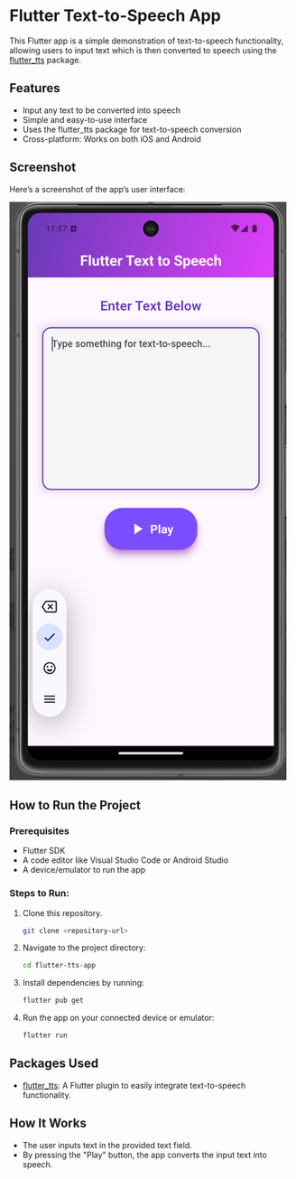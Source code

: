 
# Flutter Text-to-Speech App

This Flutter app is a simple demonstration of text-to-speech functionality, allowing users to input text which is then converted to speech using the [flutter_tts](https://pub.dev/packages/flutter_tts) package.

## Features

- Input any text to be converted into speech
- Simple and easy-to-use interface
- Uses the flutter_tts package for text-to-speech conversion
- Cross-platform: Works on both iOS and Android

## Screenshot

Here’s a screenshot of the app’s user interface:

![App Screenshot](./images/screenshot.png)

## How to Run the Project

### Prerequisites

- Flutter SDK
- A code editor like Visual Studio Code or Android Studio
- A device/emulator to run the app

### Steps to Run:

1. Clone this repository.
   ```bash
   git clone <repository-url>
   ```
2. Navigate to the project directory:
   ```bash
   cd flutter-tts-app
   ```
3. Install dependencies by running:
   ```bash
   flutter pub get
   ```
4. Run the app on your connected device or emulator:
   ```bash
   flutter run
   ```

## Packages Used

- [flutter_tts](https://pub.dev/packages/flutter_tts): A Flutter plugin to easily integrate text-to-speech functionality.

## How It Works

- The user inputs text in the provided text field.
- By pressing the "Play" button, the app converts the input text into speech.
  
